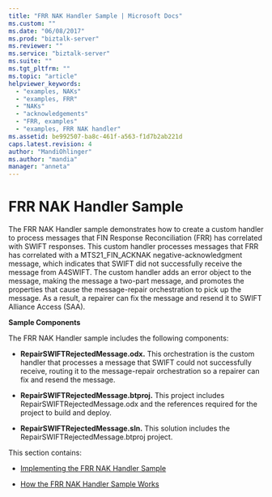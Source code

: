 ```yaml
---
title: "FRR NAK Handler Sample | Microsoft Docs"
ms.custom: ""
ms.date: "06/08/2017"
ms.prod: "biztalk-server"
ms.reviewer: ""
ms.service: "biztalk-server"
ms.suite: ""
ms.tgt_pltfrm: ""
ms.topic: "article"
helpviewer_keywords: 
  - "examples, NAKs"
  - "examples, FRR"
  - "NAKs"
  - "acknowledgements"
  - "FRR, examples"
  - "examples, FRR NAK handler"
ms.assetid: be992507-ba8c-461f-a563-f1d7b2ab221d
caps.latest.revision: 4
author: "MandiOhlinger"
ms.author: "mandia"
manager: "anneta"
---
```

# FRR NAK Handler Sample
The FRR NAK Handler sample demonstrates how to create a custom handler to process messages that FIN Response Reconciliation (FRR) has correlated with SWIFT responses. This custom handler processes messages that FRR has correlated with a MTS21_FIN_ACKNAK negative-acknowledgment message, which indicates that SWIFT did not successfully receive the message from A4SWIFT. The custom handler adds an error object to the message, making the message a two-part message, and promotes the properties that cause the message-repair orchestration to pick up the message. As a result, a repairer can fix the message and resend it to SWIFT Alliance Access (SAA).  
  
 **Sample Components**  
  
 The FRR NAK Handler sample includes the following components:  
  
-   **RepairSWIFTRejectedMessage.odx.** This orchestration is the custom handler that processes a message that SWIFT could not successfully receive, routing it to the message-repair orchestration so a repairer can fix and resend the message.  
  
-   **RepairSWIFTRejectedMessage.btproj.** This project includes RepairSWIFTRejectedMessage.odx and the references required for the project to build and deploy.  
  
-   **RepairSWIFTRejectedMessage.sln.** This solution includes the RepairSWIFTRejectedMessage.btproj project.  
  
 This section contains:  
  
-   [Implementing the FRR NAK Handler Sample](../../adapters-and-accelerators/accelerator-swift/implementing-the-frr-nak-handler-sample.md)  
  
-   [How the FRR NAK Handler Sample Works](../../adapters-and-accelerators/accelerator-swift/how-the-frr-nak-handler-sample-works.md)  
  
